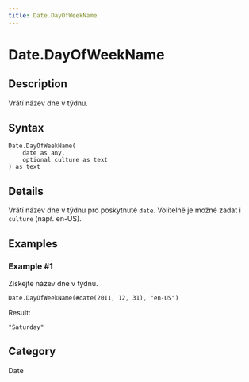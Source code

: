 ```yaml
---
title: Date.DayOfWeekName
---
```


# Date.DayOfWeekName


## Description

Vrátí název dne v týdnu.


## Syntax

```powerquery
Date.DayOfWeekName(
    date as any,
    optional culture as text
) as text
```


## Details

Vrátí název dne v týdnu pro poskytnuté <code>date</code>. Volitelně je možné zadat i <code>culture</code> (např. en-US).


## Examples

### Example #1 
Získejte název dne v týdnu.
```powerquery
Date.DayOfWeekName(#date(2011, 12, 31), "en-US")
```

Result: 
```powerquery
"Saturday"
```




## Category
Date
